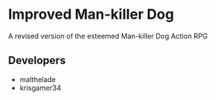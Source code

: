 # Improved Man-killer Dog
A revised version of the esteemed Man-killer Dog Action RPG

## Developers
- malthelade
- krisgamer34